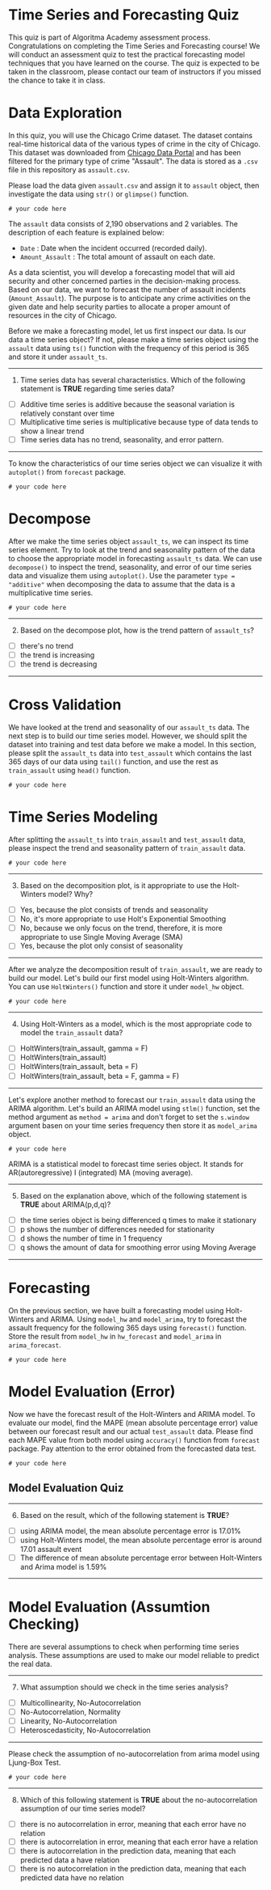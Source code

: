 # Time Series and Forecasting Quiz

This quiz is part of Algoritma Academy assessment process. Congratulations on completing the Time Series and Forecasting course! We will conduct an assessment quiz to test the practical forecasting model techniques that you have learned on the course. The quiz is expected to be taken in the classroom, please contact our team of instructors if you missed the chance to take it in class.

# Data Exploration

In this quiz, you will use the Chicago Crime dataset. The dataset contains real-time historical data of the various types of crime in the city of Chicago. This dataset was downloaded from [Chicago Data Portal](https://data.cityofchicago.org/Public-Safety/Crimes-2001-to-present/ijzp-q8t2) and has been filtered for the primary type of crime "Assault". The data is stored as a `.csv` file in this repository as `assault.csv`.

Please load the data given `assault.csv` and assign it to `assault` object, then investigate the data using `str()` or `glimpse()` function.

```
# your code here
```

The `assault` data consists of 2,190 observations and 2 variables. The description of each feature is explained below:

* `Date` : Date when the incident occurred (recorded daily).
* `Amount_Assault` : The total amount of assault on each date.

As a data scientist, you will develop a forecasting model that will aid security and other concerned parties in the decision-making process. Based on our data, we want to forecast the number of assault incidents (`Amount_Assault`). The purpose is to anticipate any crime activities on the given date and help security parties to allocate a proper amount of resources in the city of Chicago. 

Before we make a forecasting model, let us first inspect our data. Is our data a time series object? If not, please make a time series object using the `assault` data using `ts()` function with the frequency of this period is 365 and store it under `assault_ts`. 

___
1. Time series data has several characteristics. Which of the following statement is **TRUE** regarding time series data?
 - [ ] Additive time series is additive because the seasonal variation is relatively constant over time
 - [ ] Multiplicative time series is multiplicative because type of data tends to show a linear trend
 - [ ] Time series data has no trend, seasonality, and error pattern.
___

To know the characteristics of our time series object we can visualize it with `autoplot()` from `forecast` package.

```
# your code here
```

# Decompose

After we make the time series object `assault_ts`, we can inspect its time series element. Try to look at the trend and seasonality pattern of the data to choose the appropriate model in forecasting `assault_ts` data. We can use `decompose()` to inspect the trend, seasonality, and error of our time series data and visualize them using `autoplot()`. Use the parameter `type = "additive"` when decomposing the data to assume that the data is a multiplicative time series.

```
# your code here
```
___
2. Based on the decompose plot, how is the trend pattern of `assault_ts`?
 - [ ] there's no trend
 - [ ] the trend is increasing
 - [ ] the trend is decreasing
___

# Cross Validation

We have looked at the trend and seasonality of our `assault_ts` data. The next step is to build our time series model. However, we should split the dataset into training and test data before we make a model. In this section, please split the `assault_ts` data into `test_assault` which contains the last 365 days of our data using `tail()` function, and use the rest as `train_assault` using `head()` function.


```
# your code here
```

# Time Series Modeling

After splitting the `assault_ts` into `train_assault` and `test_assault` data, please inspect the trend and seasonality pattern of `train_assault` data.

```
# your code here
```

___
3.  Based on the decomposition plot, is it appropriate to use the Holt-Winters model? Why?
 - [ ] Yes, because the plot consists of trends and seasonality
 - [ ] No, it's more appropriate to use Holt's Exponential Smoothing
 - [ ] No, because we only focus on the trend, therefore, it is more appropriate to use Single Moving Average (SMA)
 - [ ] Yes, because the plot only consist of seasonality
___

After we analyze the decomposition result of `train_assault`, we are ready to build our model. Let's build our first model using Holt-Winters algorithm. You can use `HoltWinters()` function and store it under `model_hw` object.

```
# your code here
```

___
4. Using Holt-Winters as a model, which is the most appropriate code to model the `train_assault` data?
 - [ ] HoltWinters(train_assault, gamma = F)
 - [ ] HoltWinters(train_assault)
 - [ ] HoltWinters(train_assault, beta = F)
 - [ ] HoltWinters(train_assault, beta = F, gamma = F)
___

Let's explore another method to forecast our `train_assault` data using the ARIMA algorithm. Let's build an ARIMA model using `stlm()` function, set the method argument as `method = arima` and don't forget to set the `s.window` argument basen on your time series frequency then store it as `model_arima` object.
```
# your code here
```

ARIMA is a statistical model to forecast time series object. It stands for AR(autoregressive) I (integrated) MA (moving average).

___
5. Based on the explanation above, which of the following statement is **TRUE** about ARIMA(p,d,q)?
 - [ ] the time series object is being differenced q times to make it stationary
 - [ ] p shows the number of differences needed for stationarity
 - [ ] d shows the number of time in 1 frequency
 - [ ] q shows the amount of data for smoothing error using Moving Average
___

# Forecasting

On the previous section, we have built a forecasting model using Holt-Winters and ARIMA. Using `model_hw` and `model_arima`, try to forecast the assault frequency for the following 365 days using `forecast()` function. Store the result from `model_hw` in `hw_forecast` and `model_arima` in `arima_forecast`.

```
# your code here
```

# Model Evaluation (Error)

Now we have the forecast result of the Holt-Winters and ARIMA model. To evaluate our model, find the MAPE (mean absolute percentage error) value between our forecast result and our actual `test_assault` data. Please find each MAPE value from both model using `accuracy()` function from `forecast` package. Pay attention to the error obtained from the forecasted data test.

```
# your code here
```

## Model Evaluation Quiz

___
6. Based on the result, which of the following statement is **TRUE**?
 - [ ] using ARIMA model, the mean absolute percentage error is 17.01%
 - [ ] using Holt-Winters model, the mean absolute percentage error is around 17.01 assault event
 - [ ] The difference of mean absolute percentage error between Holt-Winters and Arima model is 1.59%

___

# Model Evaluation (Assumtion Checking)

There are several assumptions to check when performing time series analysis. These assumptions are used to make our model reliable to predict the real data.

___
7. What assumption should we check in the time series analysis?
 - [ ] Multicollinearity, No-Autocorrelation
 - [ ] No-Autocorrelation, Normality
 - [ ] Linearity, No-Autocorrelation
 - [ ] Heteroscedasticity, No-Autocorrelation
___

Please check the assumption of no-autocorrelation from arima model using Ljung-Box Test.

```
# your code here
```

___
8. Which of this following statement is **TRUE** about the no-autocorrelation assumption of our time series model?
 - [ ] there is no autocorrelation in error, meaning that each error have no relation
 - [ ] there is autocorrelation in error, meaning that each error have a relation
 - [ ] there is autocorrelation in the prediction data, meaning that each predicted data a have relation
 - [ ] there is no autocorrelation in the prediction data, meaning that each predicted data have no relation
